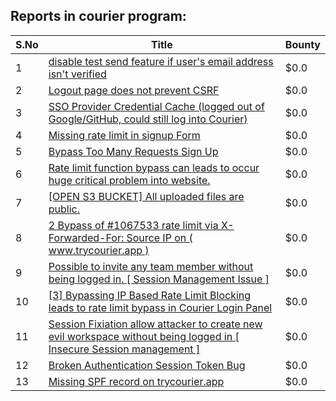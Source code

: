 ## Reports in courier program:
| S.No | Title | Bounty |
| ---- | ----- | ------ |
| 1 | [disable test send feature if user's email address isn't verified](https://hackerone.com/reports/906226) | $0.0 |
| 2 | [Logout page does not prevent CSRF](https://hackerone.com/reports/905831) | $0.0 |
| 3 | [SSO Provider Credential Cache (logged out of Google/GitHub, could still log into Courier)](https://hackerone.com/reports/880730) | $0.0 |
| 4 | [Missing rate limit in signup Form ](https://hackerone.com/reports/905692) | $0.0 |
| 5 | [Bypass Too Many Requests Sign Up ](https://hackerone.com/reports/947349) | $0.0 |
| 6 | [Rate limit function bypass can leads to occur huge critical problem into website. ](https://hackerone.com/reports/1067533) | $0.0 |
| 7 | [[OPEN S3 BUCKET] All uploaded files are public. ](https://hackerone.com/reports/905641) | $0.0 |
| 8 | [2 Bypass of  #1067533 rate limit via X-Forwarded-For<space>: Source IP on ( www.trycourier.app )](https://hackerone.com/reports/1206777) | $0.0 |
| 9 | [Possible to invite any team member without being logged in. [ Session Management Issue ]](https://hackerone.com/reports/1319892) | $0.0 |
| 10 | [[3] Bypassing IP Based Rate Limit Blocking leads to rate limit bypass in Courier Login Panel](https://hackerone.com/reports/1320976) | $0.0 |
| 11 | [Session Fixiation allow attacker to create new evil workspace without being logged in [ Insecure Session management  ]](https://hackerone.com/reports/1329434) | $0.0 |
| 12 | [Broken Authentication Session Token Bug](https://hackerone.com/reports/948345) | $0.0 |
| 13 | [Missing SPF record on trycourier.app](https://hackerone.com/reports/1416701) | $0.0 |
